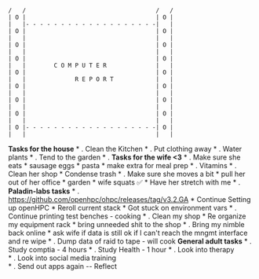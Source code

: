 ~~~
/   /                                     /   /
| O |                                     | O |
|   |- - - - - - - - - - - - - - - - - - -|   |
| O |                                     | O |
|   |                                     |   |
| O |                                     | O |
|   |                                     |   |
| O |                                     | O |
|   |        C O M P U T E R              |   |
| O |                                     | O |
|   |              R E P O R T            |   |
| O |                                     | O |
|   |                                     |   |
| O |                                     | O |
|   |                                     |   |
| O |                                     | O |
|   |                                     |   |
| O |- - - - - - - - - - - - - - - - - - -| O |
|   |                                     |   |
~~~

**Tasks for the house**
	* . Clean the Kitchen 
	* . Put clothing away 
	* . Water plants
	* . Tend to the garden
	* .
**Tasks for the wife <3**
	* . Make sure she eats
		* sausage eggs
		* pasta 
			* make extra for meal prep 
	* . Vitamins 
	* . Clean her shop
		* Condense trash 
	* . Make sure she moves a bit 
		* pull her out of her office 
			* garden
			* wife squats ✅
			* Have her stretch with me
	* .
**Paladin-labs tasks**
	* . https://github.com/openhpc/ohpc/releases/tag/v3.2.GA 
		* Continue Setting up openHPC
			* Reroll current stack
				* Got stuck on environment vars
	* . Continue printing test benches - cooking
	* . Clean my shop
		* Re organize my equipment rack
			* bring unneeded shit to the shop
	* . Bring my nimble back online
		* ask wife if data is still ok if I can't reach the mngmt interface and re wipe
	* . Dump data of raid to tape - will cook 
**General adult tasks**
	* . Study comptia - 4 hours
	* . Study Health  - 1 hour 
	* . Look into therapy  
	* . Look into social media training  
	* . Send out apps again 
-- Reflect 
